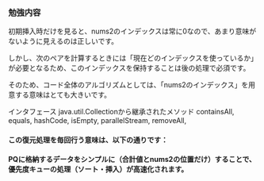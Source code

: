 ### 勉強内容

初期挿入時だけを見ると、nums2のインデックスは常に0なので、あまり意味がないように見えるのは正しいです。

しかし、次のペアを計算するときには「現在どのインデックスを使っているか」が必要となるため、このインデックスを保持することは後の処理で必須です。

そのため、コード全体のアルゴリズムとしては、「nums2のインデックス」を用意する意味はとても大きいです。

インタフェース java.util.Collectionから継承されたメソッド
containsAll, equals, hashCode, isEmpty, parallelStream, removeAll, 

#### この復元処理を毎回行う意味は、以下の通りです：

#### PQに格納するデータをシンプルに（合計値とnums2の位置だけ）することで、優先度キューの処理（ソート・挿入）が高速化されます。
